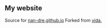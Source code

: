 My website
---------

Source for [nan-dre.github.io](nan-dre.github.io)
Forked from [vida.](https://github.com/syaning/vida/)
